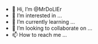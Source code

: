 - 👋 Hi, I’m @MrDoLlEr
- 👀 I’m interested in ...
- 🌱 I’m currently learning ...
- 💞️ I’m looking to collaborate on ...
- 📫 How to reach me ...

<!---
MrDoLlEr/MrDoLlEr is a ✨ special ✨ repository because its `README.md` (this file) appears on your GitHub profile.
You can click the Preview link to take a look at your changes.
--->
